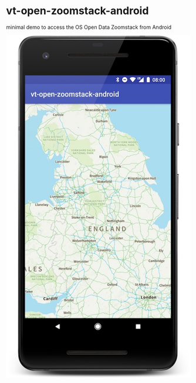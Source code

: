 # vt-open-zoomstack-android
minimal demo to access the OS Open Data Zoomstack from Android

![alt text](./screenshots/zoomstack-outdoor-small.jpg)
